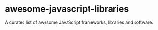 # awesome-javascript-libraries
A curated list of awesome JavaScript frameworks, libraries and software.
